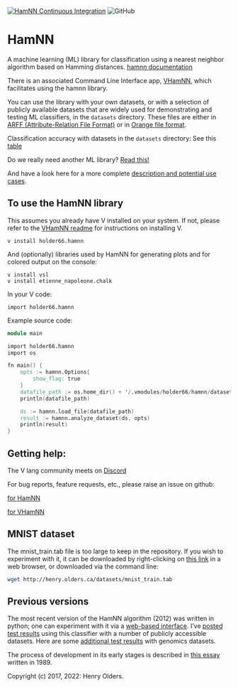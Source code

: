 [![HamNN Continuous Integration](https://github.com/holder66/hamnn/actions/workflows/HamNN%20Continuous%20Integration.yml/badge.svg)](https://github.com/holder66/hamnn/actions/workflows/HamNN%20Continuous%20Integration.yml)
![GitHub](https://img.shields.io/github/license/holder66/HamNN)
# HamNN

A machine learning (ML) library for classification using a nearest neighbor algorithm based on Hamming distances. [hamnn documentation](https://holder66.github.io)

There is an associated Command Line Interface app, [VHamNN](https://github.com/holder66/vhamnn), which facilitates using the hamnn library.

You can use the library with your own datasets, or with a selection of publicly available datasets that are widely used for demonstrating and testing ML classifiers, in the `datasets` directory. These files are either in [ARFF (Attribute-Relation File Format)](https://waikato.github.io/weka-wiki/formats_and_processing/arff_stable/) or in [Orange file format](https://orange3.readthedocs.io/projects/orange-data-mining-library/en/latest/reference/data.io.html).

Classification accuracy with datasets in the `datasets` directory:
See this [table](https://henry.olders.ca/wordpress/?p=1885)

Do we really need another ML library? [Read this!](https://github.com/holder66/vhamnn/blob/master/AI_for_rest_of_us.md)

And have a look here for a more complete [description and potential use cases](https://github.com/holder66/vhamnn/blob/master/description.md). 

## To use the HamNN library

This assumes you already have V installed on your system. If not, please refer to the [VHamNN readme](https://github.com/holder66/vhamnn) for instructions on installing V.
```
v install holder66.hamnn
```
And (optionally) libraries used by HamNN for generating plots and for colored output on the console:
```
v install vsl
v install etienne_napoleone.chalk
```
In your V code:
```
import holder66.hamnn
```
Example source code:
```v
module main

import holder66.hamnn
import os

fn main() {
    opts := hamnn.Options{
        show_flag: true
    }
    datafile_path := os.home_dir() + '/.vmodules/holder66/hamnn/datasets/iris.tab'
    println(datafile_path)

    ds := hamnn.load_file(datafile_path)
    result := hamnn.analyze_dataset(ds, opts)
    println(result)
}
```

## Getting help:
The V lang community meets on [Discord](https://discord.gg/vlang)

For bug reports, feature requests, etc., please raise an issue on github:

[for HamNN](https://github.com/holder66/hamnn)

[for VHamNN](https://github.com/holder66/vhamnn)

## MNIST dataset
The mnist_train.tab file is too large to keep in the repository. If you wish to experiment with it, it can be downloaded by right-clicking on [this link](http://henry.olders.ca/datasets/mnist_train.tab) in a web browser, or downloaded via the command line:
```sh
wget http://henry.olders.ca/datasets/mnist_train.tab
```

## Previous versions
The most recent version of the HamNN algorithm (2012) was written in python; one can experiment with it via a [web-based interface](http://hammingnn.olders.ca). I’ve [posted test results](https://henry.olders.ca/wordpress/?p=613) using this classifier with a number of publicly accessible datasets. Here are some [additional test results](https://henry.olders.ca/wordpress/?p=381) with genomics datasets.

The process of development in its early stages is described in [this essay](https://henry.olders.ca/wordpress/?p=731) written in 1989.



Copyright (c) 2017, 2022: Henry Olders.
